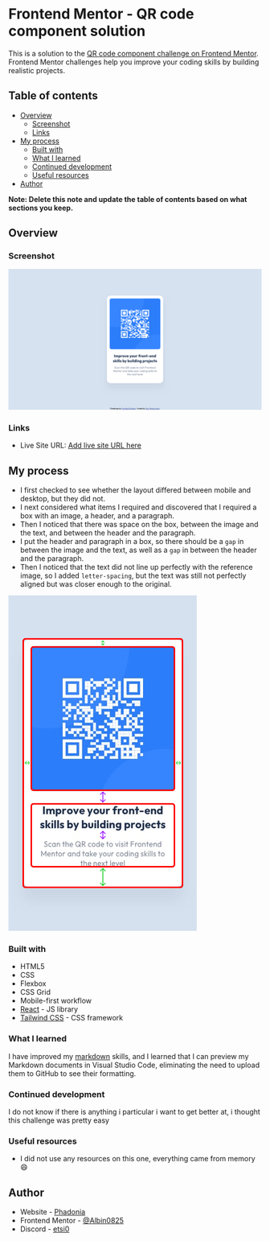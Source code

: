 # Frontend Mentor - QR code component solution

This is a solution to the [QR code component challenge on Frontend Mentor](https://www.frontendmentor.io/challenges/qr-code-component-iux_sIO_H). Frontend Mentor challenges help you improve your coding skills by building realistic projects. 

## Table of contents

- [Overview](#overview)
  - [Screenshot](#screenshot)
  - [Links](#links)
- [My process](#my-process)
  - [Built with](#built-with)
  - [What I learned](#what-i-learned)
  - [Continued development](#continued-development)
  - [Useful resources](#useful-resources)
- [Author](#author)

**Note: Delete this note and update the table of contents based on what sections you keep.**

## Overview

### Screenshot

![Final result](./assets/screenshots/Final%20result.png)

### Links

- Live Site URL: [Add live site URL here](https://albin0825.github.io/FrontendMentor/qr-code-component-main/)

## My process
- I first checked to see whether the layout differed between mobile and desktop, but they did not.
- I next considered what items I required and discovered that I required a box with an image, a header, and a paragraph.
- Then I noticed that there was space on the box, between the image and the text, and between the header and the paragraph.
- I put the header and paragraph in a box, so there should be a `gap` in between the image and the text, as well as a `gap` in between the header and the paragraph.
- Then I noticed that the text did not line up perfectly with the reference image, so I added `letter-spacing`, but the text was still not perfectly aligned but was closer enough to the original.

![Illustration of what i did](./assets/screenshots/Illustration.png)

### Built with

- HTML5
- CSS
- Flexbox
- CSS Grid
- Mobile-first workflow
- [React](https://reactjs.org/) - JS library
- [Tailwind CSS](https://tailwindcss.com/) - CSS framework

### What I learned

I have improved my [markdown](https://docs.github.com/en/get-started/writing-on-github/getting-started-with-writing-and-formatting-on-github/basic-writing-and-formatting-syntax) skills, and I learned that I can preview my Markdown documents in Visual Studio Code, eliminating the need to upload them to GitHub to see their formatting.

### Continued development

I do not know if there is anything i particular i want to get better at, i thought this challenge was pretty easy

### Useful resources

- I did not use any resources on this one, everything came from memory 😄

## Author

- Website - [Phadonia](https://www.phadonia.com/)
- Frontend Mentor - [@Albin0825](https://www.frontendmentor.io/profile/Albin0825)
- Discord - [etsi0](https://discordapp.com/users/850433812089012335)